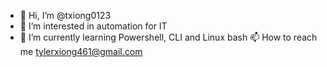 - 👋 Hi, I’m @txiong0123
- 👀 I’m interested in automation for IT
- 🌱 I’m currently learning Powershell, CLI and Linux bash
   📫 How to reach me tylerxiong461@gmail.com

<!---
txiong0123/txiong0123 is a ✨ special ✨ repository because its `README.md` (this file) appears on your GitHub profile.
You can click the Preview link to take a look at your changes.
--->
